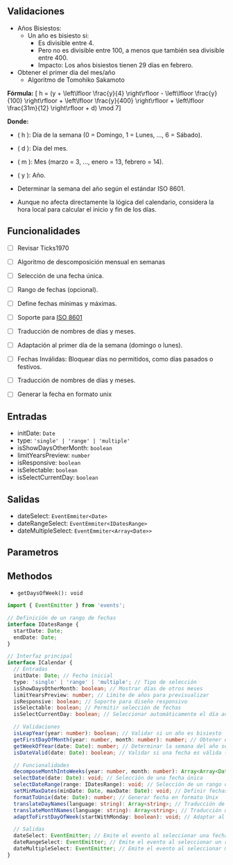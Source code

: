 ## Validaciones
- Años Bisiestos:
  - Un año es bisiesto si:
    - Es divisible entre 4.
    - Pero no es divisible entre 100, a menos que también sea divisible entre 400.
    - Impacto: Los años bisiestos tienen 29 días en febrero.
- Obtener el primer dia del mes/año
  - Algoritmo de Tomohiko Sakamoto

**Fórmula:**
   \[
   h = (y + \left\lfloor \frac{y}{4} \right\rfloor - \left\lfloor \frac{y}{100} \right\rfloor + \left\lfloor \frac{y}{400} \right\rfloor + \left\lfloor \frac{31m}{12} \right\rfloor + d) \mod 7\]

   **Donde:**
   - \( h \): Día de la semana (0 = Domingo, 1 = Lunes, ..., 6 = Sábado).
   - \( d \): Día del mes.
   - \( m \): Mes (marzo = 3, ..., enero = 13, febrero = 14).
   - \( y \): Año.

- Determinar la semana del año según el estándar ISO 8601.
- Aunque no afecta directamente la lógica del calendario, considera la hora local para calcular el inicio y fin de los días.

## Funcionalidades
- [ ] Revisar Ticks1970
- [ ] Algoritmo de descomposición mensual en semanas
- [ ] Selección de una fecha única.
- [ ] Rango de fechas (opcional).
- [ ] Define fechas mínimas y máximas.
- [ ] Soporte para [ISO 8601](https://es.wikipedia.org/wiki/ISO_8601)
- [ ] Traducción de nombres de días y meses.
- [ ] Adaptación al primer día de la semana (domingo o lunes).
- [ ] Fechas Inválidas: Bloquear días no permitidos, como días pasados o festivos.
- [ ] Traducción de nombres de días y meses.
- [ ] Generar la fecha en formato unix


## Entradas

- initDate: `Date`
- type: `'single' | 'range' | 'multiple'`
- isShowDaysOtherMonth: `boolean`
- limitYearsPreview: `number`
- isResponsive: `boolean`
- isSelectable: `boolean`
- isSelectCurrentDay: `boolean`

## Salidas
- dateSelect: `EventEmmiter<Date>`
- dateRangeSelect: `EventEmmiter<IDatesRange>`
- dateMultipleSelect: `EventEmmiter<Array<Date>>`

## Parametros

## Methodos
- `getDaysOfWeek(): void`


```ts
import { EventEmitter } from 'events';

// Definición de un rango de fechas
interface IDatesRange {
  startDate: Date;
  endDate: Date;
}

// Interfaz principal
interface ICalendar {
  // Entradas
  initDate: Date; // Fecha inicial
  type: 'single' | 'range' | 'multiple'; // Tipo de selección
  isShowDaysOtherMonth: boolean; // Mostrar días de otros meses
  limitYearsPreview: number; // Límite de años para previsualizar
  isResponsive: boolean; // Soporte para diseño responsivo
  isSelectable: boolean; // Permitir selección de fechas
  isSelectCurrentDay: boolean; // Seleccionar automáticamente el día actual

  // Validaciones
  isLeapYear(year: number): boolean; // Validar si un año es bisiesto
  getFirstDayOfMonth(year: number, month: number): number; // Obtener el primer día del mes
  getWeekOfYear(date: Date): number; // Determinar la semana del año según ISO 8601
  isDateValid(date: Date): boolean; // Validar si una fecha es válida (bloqueo de días pasados o festivos)

  // Funcionalidades
  decomposeMonthIntoWeeks(year: number, month: number): Array<Array<Date | null>>; // Algoritmo de descomposición mensual en semanas
  selectDate(date: Date): void; // Selección de una fecha única
  selectDateRange(range: IDatesRange): void; // Selección de un rango de fechas
  setMinMaxDates(minDate: Date, maxDate: Date): void; // Definir fechas mínimas y máximas
  formatToUnix(date: Date): number; // Generar fecha en formato Unix
  translateDayNames(language: string): Array<string>; // Traducción de nombres de días
  translateMonthNames(language: string): Array<string>; // Traducción de nombres de meses
  adaptToFirstDayOfWeek(startWithMonday: boolean): void; // Adaptar al primer día de la semana (domingo o lunes)

  // Salidas
  dateSelect: EventEmitter; // Emite el evento al seleccionar una fecha única
  dateRangeSelect: EventEmitter; // Emite el evento al seleccionar un rango de fechas
  dateMultipleSelect: EventEmitter; // Emite el evento al seleccionar múltiples fechas
}
```
